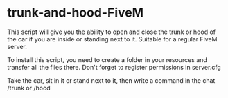 # trunk-and-hood-FiveM
This script will give you the ability to open and close the trunk or hood of the car if you are inside or standing next to it. Suitable for a regular FiveM server.

To install this script, you need to create a folder in your resources and transfer all the files there. Don't forget to register permissions in server.cfg

Take the car, sit in it or stand next to it, then write a command in the chat /trunk or /hood
